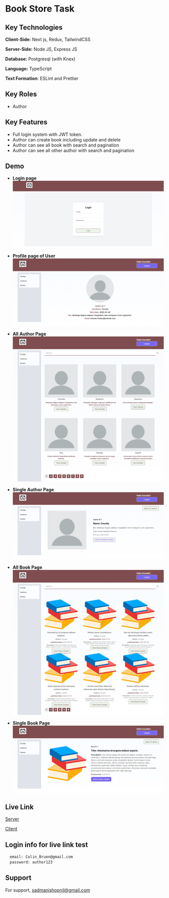 # Book Store Task

## Key Technologies

**Client-Side:** Next js, Redux, TailwindCSS

**Server-Side:** Node JS, Express JS

**Database:** Postgresql (with Knex)

**Language:** TypeScript

**Text Formation**: ESLint and Prettier

## Key Roles

- Author

## Key Features

- Full login system with JWT token.
- Author can create book including update and delete
- Author can see all book with search and pagination
- Author can see all other author with search and pagination

## Demo

- **Login page**
  <img src = "view/public/doc/demo/loginFormPage.png"  >

- **Profile page of User**
  <img src = "view/public/doc/demo/profilePageOne.png"  >

- **All Author Page**
  <img src = "view/public/doc/demo/all-author-page.png"  >

- **Single Author Page**
  <img src = "view/public/doc/demo/single-author-page.png"  >

- **All Book Page**
  <img src = "view/public/doc/demo/all-book-page.png"  >

- **Single Book Page**
  <img src = "view/public/doc/demo/single-book-page.png"  >

## Live Link

[Server](https://m360ict-book-library-task.onrender.com/api/v1)

[Client](https://m360ict-book-library-task.vercel.app/)

## Login info for live link test

```bash
  email: Colin_Bruen@gmail.com
  password: author123
```

## Support

For support, sadmanishopnil@gmail.com
